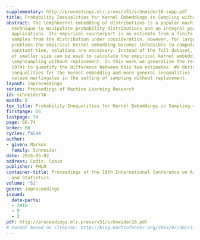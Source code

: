 ```yaml
---
supplementary: http://proceedings.mlr.press/v51/schneider16-supp.pdf
title: Probability Inequalities for Kernel Embeddings in Sampling without Replacement
abstract: The \emphkernel embedding of distributions is a popular machine learning
  technique to manipulate probability distributions and an integral part of numerous
  applications. Its empirical counterpart is an estimate from a finite dataset of
  samples from the distribution under consideration. However, for large-scale learning
  problems the empirical kernel embedding becomes infeasible to compute and approximate,
  constant time, solutions are necessary. Instead of the full dataset, a random subset
  of smaller size can be used to calculate the empirical kernel embedding, known as
  \emphsampling without replacement. In this work we generalize the results of (Serfling
  1974) to quantify the difference between this two estimates. We derive probability
  inequalities for the kernel embedding and more general inequalities for Banach space
  valued martingales in the setting of sampling without replacement.
layout: inproceedings
series: Proceedings of Machine Learning Research
id: schneider16
month: 0
tex_title: Probability Inequalities for Kernel Embeddings in Sampling without Replacement
firstpage: 66
lastpage: 74
page: 66-74
order: 66
cycles: false
author:
- given: Markus
  family: Schneider
date: 2016-05-02
address: Cadiz, Spain
publisher: PMLR
container-title: Proceedings of the 19th International Conference on Artificial Intelligence
  and Statistics
volume: '51'
genre: inproceedings
issued:
  date-parts:
  - 2016
  - 5
  - 2
pdf: http://proceedings.mlr.press/v51/schneider16.pdf
# Format based on citeproc: http://blog.martinfenner.org/2013/07/30/citeproc-yaml-for-bibliographies/
---
```

